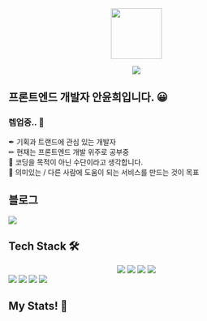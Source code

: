 <div align="center"><img width=100 height=100 src="https://github.githubassets.com/images/mona-loading-default.gif" /></div>
<p align=center>
<img src="https://capsule-render.vercel.app/api?type=cylinder&color=E5CCFF&height=160&section=header&text=YUNHEEVERSE⭐&fontSize=90&&animation=fadeIn&fontColor=FFFFFF"></image>
</p>
  
  ## 프론트엔드 개발자 **안윤희**입니다. 😀
  ### 렙업중.. 🌳

 ✒ 기획과 트랜드에 관심 있는 개발자 </br>
 ✏ 현재는 프론트엔드 개발 위주로 공부중 </br>
 🔑 코딩을 목적이 아닌 수단이라고 생각합니다. </br>
 🎨 의미있는 / 다른 사람에 도움이 되는 서비스를 만드는 것이 목표 </br>

## 블로그
<a href="https://yunheeverse.tistory.com/"><img src="https://img.shields.io/badge/-blog-black"/></a>

## Tech Stack 🛠
<div align=center>
  <img src="https://img.shields.io/badge/html5-E34F26?style=for-the-badge&logo=Spring&logoColor=white">
  <img src="https://img.shields.io/badge/css3-1572B6?style=for-the-badge&logo=Spring&logoColor=white">
  <img src="https://img.shields.io/badge/javascript-F7DF1E?style=for-the-badge&logo=Spring&logoColor=white">
  <img src="https://img.shields.io/badge/jquery-0769AD6?style=for-the-badge&logo=Spring&logoColor=white">
</div>

<img src="https://img.shields.io/badge/css3-1572B6?style=for-the-badge&logo=Spring&logoColor=white">
<img src="https://img.shields.io/badge/css3-1572B6?style=for-the-badge&logo=Spring&logoColor=white">
<img src="https://img.shields.io/badge/css3-1572B6?style=for-the-badge&logo=Spring&logoColor=white">
<img src="https://img.shields.io/badge/css3-1572B6?style=for-the-badge&logo=Spring&logoColor=white">


## My Stats! 🍭


